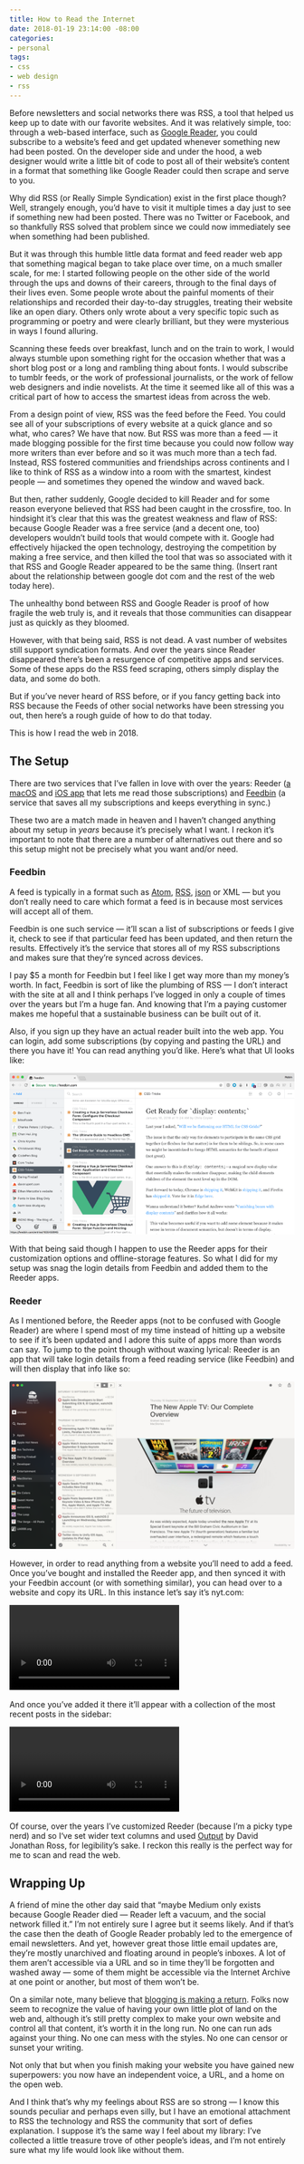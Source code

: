 ```yaml
---
title: How to Read the Internet
date: 2018-01-19 23:14:00 -08:00
categories:
- personal
tags:
- css
- web design
- rss
---
```


Before newsletters and social networks there was RSS, a tool that helped us keep up to date with our favorite websites. And it was relatively simple, too: through a web-based interface, such as [Google Reader](https://www.google.com/reader/about/), you could subscribe to a website’s feed and get updated whenever something new had been posted. On the developer side and under the hood, a web designer would write a little bit of code to post all of their website’s content in a format that something like Google Reader could then scrape and serve to you.

Why did RSS (or Really Simple Syndication) exist in the first place though? Well, strangely enough, you’d have to visit it multiple times a day just to see if something new had been posted. There was no Twitter or Facebook, and so thankfully RSS solved that problem since we could now immediately see when something had been published. 

But it was through this humble little data format and feed reader web app that something magical began to take place over time, on a much smaller scale, for me: I started following people on the other side of the world through the ups and downs of their careers, through to the final days of their lives even. Some people wrote about the painful moments of their relationships and recorded their day-to-day struggles, treating their website like an open diary. Others only wrote about a very specific topic such as programming or poetry and were clearly brilliant, but they were mysterious in ways I found alluring. 

Scanning these feeds over breakfast, lunch and on the train 
to work, I would always stumble upon something right for the occasion whether that was a short blog post or a long and rambling thing about fonts. I would subscribe to tumblr feeds, or the work of professional journalists, or the work of fellow web designers and indie novelists. At the time it seemed like all of this was a critical part of how to access the smartest ideas from across the web.
 
From a design point of view, RSS was the feed before the Feed. You could see all of your subscriptions of every website at a quick glance and so what, who cares? We have that now. But RSS was more than a feed — it made blogging possible for the first time because you could now follow way more writers than ever before and so it was much more than a tech fad. Instead, RSS fostered communities and friendships across continents and I like to think of RSS as a window into a room with the smartest, kindest people — and sometimes they opened the window and waved back.

But then, rather suddenly, Google decided to kill Reader and for some reason everyone believed that RSS had been caught in the crossfire, too. In hindsight it’s clear that this was the greatest weakness and flaw of RSS: because Google Reader was a free service (and a decent one, too) developers wouldn’t build tools that would compete with it. Google had effectively hijacked the open technology, destroying the competition by making a free service, and then killed the tool that was so associated with it that RSS and Google Reader appeared to be the same thing. (Insert rant about the relationship between google dot com and the rest of the web today here).

The unhealthy bond between RSS and Google Reader is proof of how fragile the web truly is, and it reveals that those communities can disappear just as quickly as they bloomed.

However, with that being said, RSS is not dead. A vast number of websites still support syndication formats. And over the years since Reader disappeared there’s been a resurgence of competitive apps and services. Some of these apps do the RSS feed scraping, others simply display the data, and some do both. 

But if you’ve never heard of RSS before, or if you fancy getting back into RSS because the Feeds of other social networks have been stressing you out, then here’s a rough guide of how to do that today.  

This is how I read the web in 2018.


## The Setup
There are two services that I’ve fallen in love with over the years: Reeder ([a macOS](http://reederapp.com/mac/) and [iOS app](http://reederapp.com/ios/) that lets me read those subscriptions) and [Feedbin](https://feedbin.com/) (a service that saves all my subscriptions and keeps everything in sync.)

These two are a match made in heaven and I haven’t changed anything about my setup in *years* because it’s precisely what I want. I reckon it’s important to note that there are a number of alternatives out there and so this setup might not be precisely what you want and/or need. 

### Feedbin 
A feed is typically in a format such as [Atom](https://en.wikipedia.org/wiki/Atom_(Web_standard)), [RSS](https://en.wikipedia.org/wiki/RSS), [json](https://jsonfeed.org/) or XML — but you don’t really need to care which format a feed is in because most services will accept all of them. 

Feedbin is one such service — it’ll scan a list of subscriptions  or feeds I give it, check to see if that particular feed has been updated, and then return the results. Effectively it’s the service that stores all of my RSS subscriptions and makes sure that they’re synced across devices. 

I pay $5 a month for Feedbin but I feel like I get way more than my money’s worth. In fact, Feedbin is sort of like the plumbing of RSS — I don’t interact with the site at all and I think perhaps I’ve logged in only a couple of times over the years but I’m a huge fan. And knowing that I’m a paying customer makes me hopeful that a sustainable business can be built out of it.

Also, if you sign up they have an actual reader built into the web app. You can login, add some subscriptions (by copying and pasting the URL) and there you have it! You can read anything you’d like. Here’s what that UI looks like:

![Screenshot 2018-01-19 23.01.png](/uploads/Screenshot%202018-01-19%2023.01.png)

With that being said though I happen to use the Reeder apps for their customization options and offline-storage features. So what I did for my setup was snag the login details from Feedbin and added them to the Reeder apps.


### Reeder 
As I mentioned before, the Reeder apps (not to be confused with Google Reader) are where I spend most of my time instead of hitting up a website to see if it’s been updated and I adore this suite of apps more than words can say. To jump to the point though without waxing lyrical: Reeder is an app that will take login details from a feed reading service (like Feedbin) and will then display that info like so:

![s01@2x.png](/uploads/s01@2x.png)

However, in order to read anything from a website you’ll need to add a feed. Once you’ve bought and installed the Reeder app, and then synced it with your Feedbin account (or with something similar), you can head over to a website and copy its URL. In this instance let’s say it’s nyt.com:

<video autoplay="autoplay" loop="loop" class='m-wrapper cell-b20'>
<source src="/uploads/1.mp4" type="video/mp4" /></video>

And once you’ve added it there it’ll appear with a collection of the most recent posts in the sidebar:

<video autoplay="autoplay" loop="loop" class='m-wrapper cell-b20'>
<source src="/uploads/2.mp4" type="video/mp4" /></video>

Of course, over the years I’ve customized Reeder (because I’m a picky type nerd) and so I‘ve set wider text columns and used [Output](https://djr.com/output/) by David Jonathan Ross, for legibility’s sake. I reckon this really is the perfect way for me to scan and read the web. 


## Wrapping Up

A friend of mine the other day said that “maybe Medium only exists because Google Reader died — Reader left a vacuum, and the social network filled it.” I’m not entirely sure I agree but it seems likely. And if that’s the case then the death of Google Reader probably led to the emergence of email newsletters. And yet, however great those little email updates are, they’re mostly unarchived and floating around in people’s inboxes. A lot of them aren’t accessible via a URL and so in time they’ll be forgotten and washed away — some of them might be accessible via the Internet Archive at one point or another, but most of them won’t be.

On a similar note, many believe that [blogging is making a return](https://ia.net/topics/web-trend-map-2018/). Folks now seem to recognize the value of having your own little plot of land on the web and, although it’s still pretty complex to make your own website and control all that content, it’s worth it in the long run. No one can run ads against your thing. No one can mess with the styles. No one can censor or sunset your writing. 

Not only that but when you finish making your website you have gained new superpowers: you now have an independent voice, a URL, and a home on the open web. 

And I think that’s why my feelings about RSS are so strong — I know this sounds peculiar and perhaps even silly, but I have an emotional attachment to RSS the technology and RSS the community that sort of defies explanation. I suppose it’s the same way I feel about my library: I’ve collected a little treasure trove of other people’s ideas, and I’m not entirely sure what my life would look like without them.





